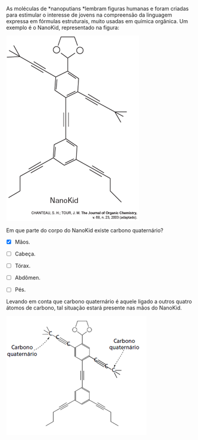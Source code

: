 

As moléculas de *nanoputians *lembram figuras humanas e foram criadas para estimular o interesse de jovens na compreensão da linguagem expressa em fórmulas estruturais, muito usadas em química orgânica. Um exemplo é o NanoKid, representado na figura:

![](61c2f11e-0aed-c8c1-264c-b94d5953420f.png)

Em que parte do corpo do NanoKid existe carbono quaternário?



- [x] Mãos.
- [ ] Cabeça.
- [ ] Tórax.
- [ ] Abdômen.
- [ ] Pés.


Levando em conta que carbono quaternário é aquele ligado a outros quatro átomos de carbono, tal situação estará presente nas mãos do NanoKid.

![](60b859e8-a915-ec9b-58be-45b9fca5dcbe.png)

        
